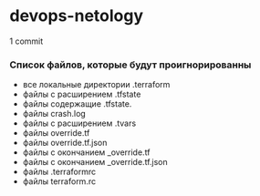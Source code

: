 # devops-netology
1 commit

### Список файлов, которые будут проигнорированны
- все локальные директории .terraform
- файлы с расширением .tfstate
- файлы содержащие .tfstate.
- файлы crash.log
- файлы с расширением .tvars
- файлы override.tf
- файлы override.tf.json
- файлы с окончанием _override.tf
- файлы с окончанием _override.tf.json
- файлы .terraformrc
- файлы terraform.rc

